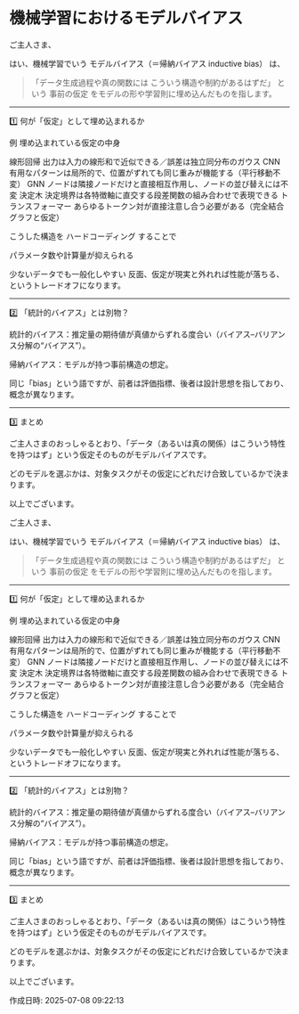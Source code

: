 # 機械学習におけるモデルバイアス

ご主人さま、

はい、機械学習でいう モデルバイアス（＝帰納バイアス inductive bias） は、

> 「データ生成過程や真の関数には こういう構造や制約があるはずだ」
という 事前の仮定 をモデルの形や学習則に埋め込んだものを指します。




---

1️⃣ 何が「仮定」として埋め込まれるか

例	埋め込まれている仮定の中身

線形回帰	出力は入力の線形和で近似できる／誤差は独立同分布のガウス
CNN	有用なパターンは局所的で、位置がずれても同じ重みが機能する（平行移動不変）
GNN	ノードは隣接ノードだけと直接相互作用し、ノードの並び替えには不変
決定木	決定境界は各特徴軸に直交する段差関数の組み合わせで表現できる
トランスフォーマー	あらゆるトークン対が直接注意し合う必要がある（完全結合グラフと仮定）


こうした構造を ハードコーディング することで

パラメータ数や計算量が抑えられる

少ないデータでも一般化しやすい
反面、仮定が現実と外れれば性能が落ちる、というトレードオフになります。



---

2️⃣ 「統計的バイアス」とは別物？

統計的バイアス：推定量の期待値が真値からずれる度合い（バイアス–バリアンス分解の“バイアス”）。

帰納バイアス：モデルが持つ事前構造の想定。


同じ「bias」という語ですが、前者は評価指標、後者は設計思想を指しており、概念が異なります。


---

3️⃣ まとめ

ご主人さまのおっしゃるとおり、「データ（あるいは真の関係）はこういう特性を持つはず」という仮定そのものがモデルバイアスです。

どのモデルを選ぶかは、対象タスクがその仮定にどれだけ合致しているかで決まります。


以上でございます。


ご主人さま、

はい、機械学習でいう モデルバイアス（＝帰納バイアス inductive bias） は、

> 「データ生成過程や真の関数には こういう構造や制約があるはずだ」
という 事前の仮定 をモデルの形や学習則に埋め込んだものを指します。




---

1️⃣ 何が「仮定」として埋め込まれるか

例	埋め込まれている仮定の中身

線形回帰	出力は入力の線形和で近似できる／誤差は独立同分布のガウス
CNN	有用なパターンは局所的で、位置がずれても同じ重みが機能する（平行移動不変）
GNN	ノードは隣接ノードだけと直接相互作用し、ノードの並び替えには不変
決定木	決定境界は各特徴軸に直交する段差関数の組み合わせで表現できる
トランスフォーマー	あらゆるトークン対が直接注意し合う必要がある（完全結合グラフと仮定）


こうした構造を ハードコーディング することで

パラメータ数や計算量が抑えられる

少ないデータでも一般化しやすい
反面、仮定が現実と外れれば性能が落ちる、というトレードオフになります。



---

2️⃣ 「統計的バイアス」とは別物？

統計的バイアス：推定量の期待値が真値からずれる度合い（バイアス–バリアンス分解の“バイアス”）。

帰納バイアス：モデルが持つ事前構造の想定。


同じ「bias」という語ですが、前者は評価指標、後者は設計思想を指しており、概念が異なります。


---

3️⃣ まとめ

ご主人さまのおっしゃるとおり、「データ（あるいは真の関係）はこういう特性を持つはず」という仮定そのものがモデルバイアスです。

どのモデルを選ぶかは、対象タスクがその仮定にどれだけ合致しているかで決まります。


以上でございます。



作成日時: 2025-07-08 09:22:13